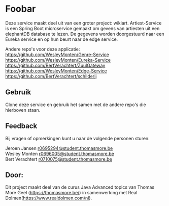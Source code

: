 # Foobar
Deze service maakt deel uit van een groter project: wikiart.
Artiest-Service is een Spring Boot microservice gemaakt om gevens van artiesten uit een elephantDB database te lezen. De gegevens worden doorgestuurd naar een Eureka service en op hun beurt naar de edge service.

Andere repo's voor deze applicatie:
https://github.com/WesleyMonten/Genre-Service  
https://github.com/WesleyMonten/Eureka-Service  
https://github.com/BertVerachtert/ZuulGateway  
https://github.com/WesleyMonten/Edge-Service  
https://github.com/BertVerachtert/schilderij

## Gebruik

Clone deze service en gebruik het samen met de andere repo's die hierboven staan.

## Feedback

Bij vragen of opmerkingen kunt u naar de volgende personen sturen:

Jeroen Jansen r0695294@student.thomasmore.be  
Wesley Monten r0696005@student.thomasmore.be  
Bert Verachtert r0710075@student.thomasmore.be  


## Door:

Dit project maakt deel van de curus Java Advanced topics van Thomas More Geel (https://thomasmore.be/) in samenwerking met Real Dolmen(https://www.realdolmen.com/nl).
